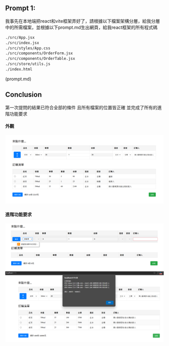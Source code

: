## Prompt 1:
我事先在本地端把react和vite框架弄好了，請根據以下檔案架構分層，給我分層中的所需檔案，並根據以下prompt.md生出網頁，給我react框架的所有程式碼
```txt
./src/App.jsx
./src/index.jsx
./src/styles/App.css
./src/components/OrderForm.jsx
./src/components/OrderTable.jsx
./src/store/utils.js
./index.html
```
(prompt.md)

## Conclusion

第一次提問的結果已符合全部的條件
且所有檔案的位置皆正確
並完成了所有的進階功能要求

#### 外觀
![](./img/png1.png)

#### 進階功能要求
![](./img/ex1.png)
![](./img/ex2.png)
